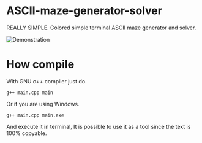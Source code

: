 # ASCII-maze-generator-solver

REALLY SIMPLE. Colored simple terminal ASCII maze generator and solver.

![Demonstration](https://adeveloper-image-host.s3.us-east-2.amazonaws.com/maze.gif)


# How compile

With GNU c++ compiler just do.

``` g++ main.cpp main ```

Or if you are using Windows.

``` g++ main.cpp main.exe ```

And execute it in terminal, It is possible to use it as a tool since the text is 100% copyable.
